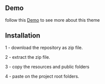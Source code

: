 ## Demo
follow this [Demo](https://ecommerce.laraship.com/) to see more about this theme  


## Installation 
1 - download the repository as zip file.

2 - extract the zip file.

3 - copy the resources and public folders

4 - paste on the project root folders.
